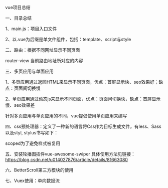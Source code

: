 vue项目总结

一、目录总结

  1、main.js：项目入口文件

  2、以.vue为后缀是单文件组件，包括：template、script与style

二、路由：根据不同网址显示不同页面

  router-view 当前路由地址所对应的内容

三、多页应用与单面应用

  1、多页应用通过返回HTML来显示不同页面，优点：首屏显示快、seo效果好；缺点：页面间切换慢

  2、单页应用通过动态js来显示不同页面，优点：页面间切换快，缺点：首屏显示慢、seo效果差

  针对多页应用与单页应用的不同，vue提倡使用单页应用来编写

四、css预处理器：定义了一种新的语言将Css作为目标生成文件，有less、Sass以及styl, stylus书写如下：

  <style lang='stylus' scoped></style> scoped为了避免样式被复用

五、安装轮播图插件vue-awesome-swiper   具体使用方法见链接：https://blog.csdn.net/u014027876/article/details/81663080

六、BetterScroll第三方模块的使用

七、Vuex使用：单向数据流

